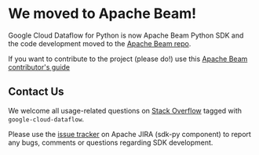 # We moved to Apache Beam!
Google Cloud Dataflow for Python is now Apache Beam Python SDK and the code development moved to the [Apache Beam repo](https://github.com/apache/incubator-beam/tree/python-sdk/sdks/python).

If you want to contribute to the project (please do!) use this [Apache Beam contributor's guide](http://beam.incubator.apache.org/contribution-guide/)

## Contact Us

We welcome all usage-related questions on
[Stack Overflow](https://stackoverflow.com/questions/tagged/google-cloud-dataflow)
tagged with `google-cloud-dataflow`.

Please use the
[issue tracker](https://issues.apache.org/jira/browse/BEAM/component/12328910)
on Apache JIRA (sdk-py component) to report any bugs, comments or questions regarding SDK development.
